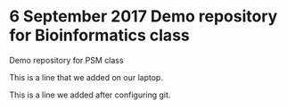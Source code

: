 # 6 September 2017 Demo repository for Bioinformatics class
Demo repository for PSM class

This is a line that we added on our laptop.

This is a line we added after configuring git.
